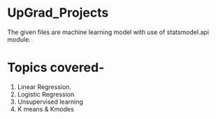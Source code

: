 # UpGrad_Projects
The given files are machine learning model with use of statsmodel.api module.
# Topics covered-
1. Linear Regression.
2. Logistic Regression
3. Unsupervised learning
4. K means & Kmodes
